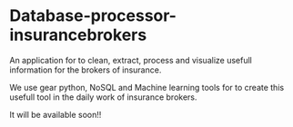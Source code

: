 # Database-processor-insurancebrokers
An application for to clean, extract, process and visualize usefull information for the brokers of insurance.

We use gear python, NoSQL and Machine learning tools for to create this usefull tool in the daily work of insurance brokers.

It will be available soon!!
